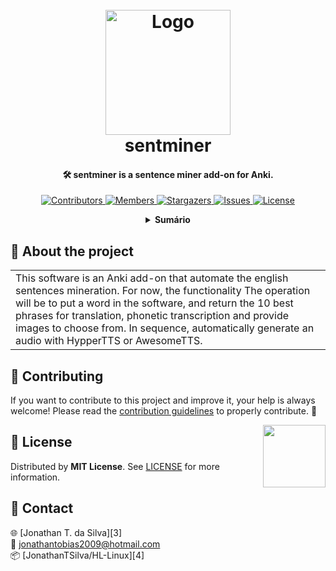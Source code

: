 <!-- PROJECT LOGO -->
<h1 align="center">
  <br>
  <a href="https://github.com/JonathanTSilva/sentminer"><img src="./Images/logo-sentminer.png" alt="Logo" width="200"></a>
  <br>
  sentminer
  <br>
</h1>

<h4 align="center">
  
🛠 sentminer is a sentence miner add-on for Anki.
  
</h4>

<!-- PROJECT SHIELDS -->
<p align="center">
  <a href="https://github.com/JonathanTSilva/sentminer/graphs/contributors">
    <img src="https://img.shields.io/github/contributors/JonathanTSilva/sentminer.svg?" alt="Contributors">
  </a>
  <a href="https://github.com/JonathanTSilva/sentminer/network/members">
    <img src="https://img.shields.io/github/forks/JonathanTSilva/sentminer.svg?" alt="Members">
  </a>
  <a href="https://github.com/JonathanTSilva/sentminer/stargazers">
    <img src="https://img.shields.io/github/stars/JonathanTSilva/sentminer.svg?" alt="Stargazers">
  </a>
  <a href="https://github.com/JonathanTSilva/sentminer/issues">
    <img src="https://img.shields.io/github/issues/JonathanTSilva/sentminer.svg?" alt="Issues">
  </a>
  <a href="https://github.com/JonathanTSilva/sentminer/blob/main/LICENSE">
    <img src="https://img.shields.io/github/license/JonathanTSilva/sentminer.svg?" alt="License">
  </a>
</p>

<!-- TABLE OF CONTENTS -->
<details close="close" align="center">
  <summary><b>Sumário</b></summary>
    <a href="#-sobre-o-projeto">Sobre o Projeto</a> |
    <a href="#-roadmap">Roadmap</a> |
    <a href="#-indice">Índice</a> |
    <a href="#-bibliografia">Bibliografia</a> |
    <a href="#-contribuindo">Contribuindo</a> |
    <a href="#-licença">Licença</a> |
    <a href="#-contato">Contato</a>
</details>

## 📃 About the project

<table>
  <tr>
    <td>
    This software is an Anki add-on that automate the english sentences mineration.
    For now, the functionality
    The operation will be to put a word in the software, and return the 10 best phrases for translation, phonetic transcription and provide images to choose from. In sequence, automatically generate an audio with HypperTTS or AwesomeTTS.
    </td>
  </tr>
</table>

## 🤝 Contributing

If you want to contribute to this project and improve it, your help is always welcome! Please read the [contribution guidelines][1] to properly contribute. :tada:

<!-- MIT LICENSE -->
<a href="https://github.com/JonathanTSilva/HL-Linux/blob/main/LICENSE"><img width="100px" src="https://miro.medium.com/max/886/1*C87EjxGeMPrkTuVRVWVg4w.png" align="right" /></a>

## 📝 License

Distributed by **MIT License**. See [LICENSE][2] for more information.

## 📧 Contact

:globe_with_meridians: [Jonathan T. da Silva][3] <br>
:email: jonathantobias2009@hotmail.com <br>
:package: [JonathanTSilva/HL-Linux][4]

<!-- MARKDOWN LINKS -->
<!-- SITES -->
[1]: Docs/CONTRIBUTING.md
[2]: LICENSE

<!-- IMAGES -->
